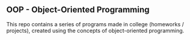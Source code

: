 ## OOP - Object-Oriented Programming
This repo contains a series of programs made in college (homeworks / projects), created using the concepts of object-oriented programming.
